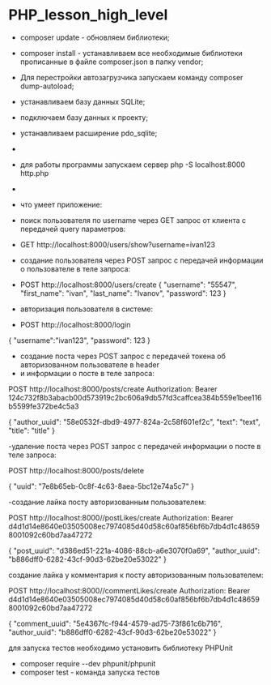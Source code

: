 # PHP_lesson_high_level

- composer update - обновляем библиотеки;
- composer install - устанавливаем все необходимые библиотеки прописанные в файле composer.json в папку vendor;
- Для перестройки автозагрузчика запускаем команду composer dump-autoload;
- устанавливаем базу данных SQLite;
- подключаем базу данных к проекту;
- устанавливаем расширение pdo_sqlite;
- 
- для работы программы запускаем сервер php -S localhost:8000 http.php
- 
- что умеет приложение:
- поиск пользователя  по username через GET запрос от клиента с передачей query параметров:
- GET http://localhost:8000/users/show?username=ivan123


- создание пользователя через POST запрос с передачей информации о пользователе в теле запроса:
- POST http://localhost:8000/users/create
{
"username": "55547",
"first_name": "ivan",
"last_name": "Ivanov",
"password": 123
}

- авторизация пользователя в системе:
- POST http://localhost:8000/login

{
"username":"ivan123",
"password": 123
}

- создание поста через POST запрос с передачей токена об авторизованном пользователе в header
- и информации о посте в теле запроса:

POST http://localhost:8000/posts/create
Authorization: Bearer 124c732f8b3abacb00d573919c2bc606a9db57fd3caffcea384b559e1bee116b5599fe372be4c5a3

{
"author_uuid": "58e0532f-dbd9-4977-824a-2c58f601ef2c",
"text": "text",
"title": "title"
}

-удаление поста через POST запрос с передачей информации о посте в теле запроса:

POST http://localhost:8000/posts/delete

{
"uuid": "7e8b65eb-0c8f-4c63-8aea-5bc12e74a5c7"
}

-создание лайка посту авторизованным пользователем:

POST http://localhost:8000//postLikes/create
Authorization: Bearer d4d1d14e8640e03505008ec7974085d40d58c60af856bf6b7db4d1c486598001092c60bd7aa47272

{
"post_uuid": "d386ed51-221a-4086-88cb-a6e3070f0a69",
"author_uuid": "b886dff0-6282-43cf-90d3-62be20e53022"
}

создание лайка у комментария к посту авторизованным пользователем:

POST http://localhost:8000//commentLikes/create
Authorization: Bearer d4d1d14e8640e03505008ec7974085d40d58c60af856bf6b7db4d1c486598001092c60bd7aa47272

{
"comment_uuid": "5e4367fc-f944-4579-ad75-73f861c6b716",
"author_uuid": "b886dff0-6282-43cf-90d3-62be20e53022"
}

для запуска тестов необходимо установить библиотеку PHPUnit
 - composer require --dev phpunit/phpunit
 - composer test - команда запуска тестов



